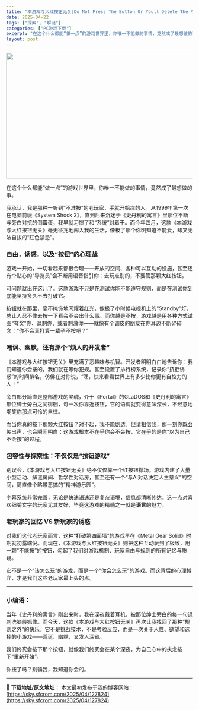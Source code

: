 ```yaml
---
title: "本游戏与大红按钮无关|Do Not Press The Button Or Youll Delete The Multiverse|繁简中文|6.05G"
date: 2025-04-22
tags: ["探索", "解谜"]
categories: ["PC游戏下载"]
excerpt: "在这个什么都能“做一点”的游戏世界里，你唯一不能做的事情，竟然成了最想做的事。 我承认，我是那种一听到“不准按”的老玩家，手就开始痒的人。从1999年第一次在电脑前玩《System Shock 2》，直到后来沉迷于《史丹利的寓言》里那位不断与旁白对抗的倒霉蛋，我早就习惯了和“系统”对着干。而今年四月&hellip;"
layout: post
---
```


<img class="aligncenter size-full wp-image-127762" src="https://sky.sfcrom.com/wp-content/uploads/2025/04/2025042206055541.webp" alt="" width="600" height="338" />
<p class="" data-start="149" data-end="188">在这个什么都能“做一点”的游戏世界里，你唯一不能做的事情，竟然成了最想做的事。</p>
<p class="" data-start="190" data-end="354">我承认，我是那种一听到“不准按”的老玩家，手就开始痒的人。从1999年第一次在电脑前玩《System Shock 2》，直到后来沉迷于《史丹利的寓言》里那位不断与旁白对抗的倒霉蛋，我早就习惯了和“系统”对着干。而今年四月，这款《本游戏与大红按钮无关》毫无征兆地闯入我的生活，像极了那个你明知道不能爱，却又无法自拔的“红色禁忌”。</p>

<h3 class="" data-start="356" data-end="376">自由，诱惑，以及“按钮”的心理战</h3>
<p class="" data-start="378" data-end="450">游戏一开始，一切看起来都很合理——开放的空间、各种可以互动的设施，甚至还有个贴心的“导览员”会不断用语音指引你：去玩点别的，不要管那颗大红按钮。</p>
<p class="" data-start="452" data-end="500">可问题就出在这儿了。这款游戏不只是在测试你能不能遵守规则，而是在测试你到底能坚持多久不去打破它。</p>
<p class="" data-start="502" data-end="630">按钮就在那里，毫不掩饰地闪耀着红光，像极了小时候电视机上的“Standby”灯，总让人忍不住去按一下看会不会出什么事。而你越是不按，游戏越是用各种方式试图“夸奖”你、讽刺你、或者刺激你——就像有个调皮的朋友在你耳边不断碎碎念：“你不会真打算一辈子不按吧？”</p>

<h3 class="" data-start="632" data-end="654">嘲讽、幽默，还有那个“烦人的开发者”</h3>
<p class="" data-start="656" data-end="766">《本游戏与大红按钮无关》里充满了恶趣味与机智。开发者明明白白地告诉你：我们知道你会按的，我们就在等你犯规。甚至设置了排行榜系统，记录你“抗拒诱惑”的时间排名，仿佛在对你说，“嘿，快来看看世界上有多少比你更有自控力的人！”</p>
<p class="" data-start="768" data-end="856">旁白部分简直是整部游戏的灵魂，介于《Portal》的GLaDOS和《史丹利的寓言》那位绅士旁白之间徘徊，每一次你靠近按钮，它的语调就变得意味深长，不经意地嘲笑你那点可怜的自律。</p>
<p class="" data-start="858" data-end="938">而当你真的按下那颗大红按钮？对不起，我不能剧透。但请相信我，那一刻你既会笑出声，也会瞬间明白：这游戏根本不在乎你会不会按，它在乎的是你“以为自己不会按”的过程。</p>

<h3 class="" data-start="940" data-end="962">包容性与探索性：不仅仅是“按钮游戏”</h3>
<p class="" data-start="964" data-end="1057">别误会，《本游戏与大红按钮无关》绝不仅仅靠一个红按钮撑场。游戏内建了大量小型活动、解谜房间、哲学性对话房，甚至还有一个“与AI对话决定人生意义”的空间，简直像个略带恶搞的“精神游乐园”。</p>
<p class="" data-start="1059" data-end="1130">字幕系统非常完善，无论是快速语速还是复杂语境，信息都清晰传达。这一点对喜欢细嚼文字的玩家尤其友好，毕竟这游戏的精髓之一就是<strong data-start="1120" data-end="1126">语言</strong>的魅力。</p>

<h3 class="" data-start="1132" data-end="1152">老玩家的回忆 VS 新玩家的诱惑</h3>
<p class="" data-start="1154" data-end="1273">对我们这代老玩家而言，这种“打破第四面墙”的游戏早在《Metal Gear Solid》时期就初露端倪。而现在，《本游戏与大红按钮无关》则把这种互动玩到了极致，用一颗“不能按”的按钮，勾起了我们对游戏机制、玩家自由与规则的所有记忆与质疑。</p>
<p class="" data-start="1275" data-end="1330">它不是一个“该怎么玩”的游戏，而是一个“你会怎么玩”的游戏。而这背后的心理博弈，才是我们这些老玩家最上头的点。</p>


<hr class="" data-start="1332" data-end="1335" />

<h3 class="" data-start="1337" data-end="1345">小编语：</h3>
<p class="" data-start="1347" data-end="1474">当年《史丹利的寓言》刚出来时，我在深夜戴着耳机，被那位绅士旁白的每一句讽刺洗脑般抓住。而今天，这款《本游戏与大红按钮无关》再次让我找回了那种“规则之外”的快乐。它不是挑战技术，不是考验反应，而是一次关于人性、欲望和选择的小游戏——荒诞、幽默，又发人深省。</p>
<p class="" data-start="1476" data-end="1518">我们终究会按下那个按钮，就像我们终究会在某个深夜，为自己心中的执念按下“重新开始”。</p>
<p class="" data-start="1520" data-end="1536">你按了吗？别骗我，我知道你会的。</p>

---
📖 **下载地址/原文地址：** 本文最初发布于我的博客网站：[https://sky.sfcrom.com/2025/04/127824](https://sky.sfcrom.com/2025/04/127824)
